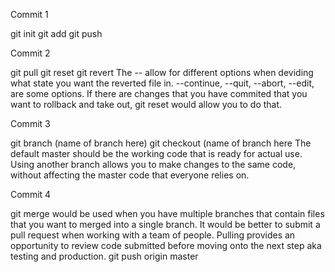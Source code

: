 Commit 1

git init
git add
git push 

Commit 2

git pull
git reset 
git revert
The -- allow for different options when deviding what state you want the reverted file in.  --continue, --quit, --abort, --edit, are some options. 
If there are changes that you have commited that you want to rollback and take out, git reset would allow you to do that.

Commit 3

git branch (name of branch here)
git checkout (name of branch here
The default master should be the working code that is ready for actual use.  Using another branch allows you to make changes to the same code, without affecting the master code that everyone relies on.  

Commit 4

git merge would be used when you have multiple branches that contain files that you want to merged into a single branch.  It would be better to submit a pull request when working with a team of people.  Pulling provides an opportunity to review code submitted before moving onto the next step aka testing and production. 
git push origin master 

